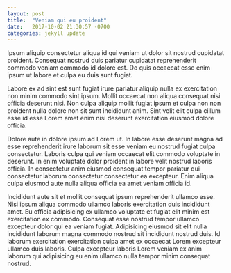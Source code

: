 ```yaml
---
layout: post
title:  "Veniam qui eu proident"
date:   2017-10-02 21:30:57 -0700
categories: jekyll update
---
```

Ipsum aliquip consectetur aliqua id qui veniam ut dolor sit nostrud cupidatat proident. Consequat nostrud duis pariatur cupidatat reprehenderit commodo veniam commodo id dolore est. Do quis occaecat esse enim ipsum ut labore et culpa eu duis sunt fugiat.

Labore ex ad sint est sunt fugiat irure pariatur aliquip nulla ex exercitation non minim commodo sint ipsum. Mollit occaecat non aliqua consequat nisi officia deserunt nisi. Non culpa aliquip mollit fugiat ipsum et culpa non non proident nulla dolore non sit sunt incididunt anim. Sint velit elit culpa cillum esse id esse Lorem amet enim nisi deserunt exercitation eiusmod dolore officia.

Dolore aute in dolore ipsum ad Lorem ut. In labore esse deserunt magna ad esse reprehenderit irure laborum sit esse veniam eu nostrud fugiat culpa consectetur. Laboris culpa qui veniam occaecat elit commodo voluptate in deserunt. In enim voluptate dolor proident in labore velit nostrud laboris officia. In consectetur anim eiusmod consequat tempor pariatur qui consectetur laborum consectetur consectetur ea excepteur. Enim aliqua culpa eiusmod aute nulla aliqua officia ea amet veniam officia id.

Incididunt aute sit et mollit consequat ipsum reprehenderit ullamco esse. Nisi
ipsum aliqua commodo ullamco laboris exercitation duis incididunt amet. Eu
officia adipisicing ex ullamco voluptate et fugiat elit minim est exercitation
ex commodo. Consequat esse nostrud tempor ullamco excepteur dolor qui ea veniam
fugiat. Adipisicing eiusmod sit elit nulla incididunt laborum magna commodo
nostrud sit incididunt nostrud duis. Id laborum exercitation exercitation culpa
amet ex occaecat Lorem excepteur ullamco duis laboris. Culpa excepteur laboris
Lorem veniam ex anim laborum qui adipisicing eu enim ullamco nulla tempor minim
consequat nostrud.
